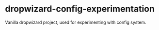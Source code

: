 # dropwizard-config-experimentation
Vanilla dropwizard project, used for experimenting with config system.
